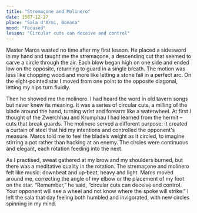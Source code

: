 ```yaml
---
title: "Stremaçone and Molinero"
date: 1587-12-27
place: "Sala d'Armi, Bonona"
mood: "Focused"
lesson: "Circular cuts can deceive and control"
---
```


Master Maros wasted no time after my first lesson.  He placed a sidesword in my hand and taught me the stremaçone, a descending cut that seemed to carve a circle through the air.  Each blow began high on one side and ended low on the opposite, returning to guard in a single breath.  The motion was less like chopping wood and more like letting a stone fall in a perfect arc.  On the eight‑pointed star I moved from one point to the opposite diagonal, letting my hips turn fluidly.  

Then he showed me the molinero.  I had heard the word in old tavern songs but never knew its meaning.  It was a series of circular cuts, a milling of the blade around the hand, turning wrist and forearm like a waterwheel.  At first I thought of the Zwerchhau and Krumphau I had learned from the hermit – cuts that break guards.  The molinero served a different purpose: it created a curtain of steel that hid my intentions and controlled the opponent's measure.  Maros told me to feel the blade’s weight as it circled, to imagine stirring a pot rather than hacking at an enemy.  The circles were continuous and elegant, each rotation feeding into the next.  

As I practised, sweat gathered at my brow and my shoulders burned, but there was a meditative quality in the rotation.  The stremaçone and molinero felt like music: downbeat and up‑beat, heavy and light.  Maros moved around me, correcting the angle of my elbow or the placement of my foot on the star.  “Remember,” he said, “circular cuts can deceive and control.  Your opponent will see a wheel and not know where the spoke will strike.”  I left the sala that day feeling both humbled and invigorated, with new circles spinning in my mind.
